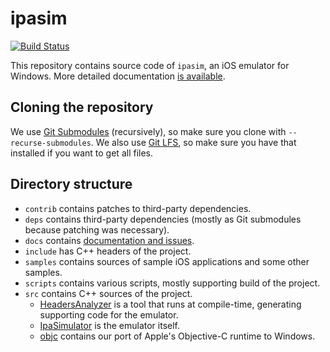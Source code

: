 # ipasim

[![Build Status](https://jjones.visualstudio.com/IPASimulator/_apis/build/status/ipasim-CI?branchName=master)](https://jjones.visualstudio.com/IPASimulator/_build/latest?definitionId=19&branchName=master)

This repository contains source code of `ipasim`, an iOS emulator for Windows.
More detailed documentation [is available](docs/README.md).

## Cloning the repository

We use [Git Submodules](https://git-scm.com/book/en/v2/Git-Tools-Submodules)
(recursively), so make sure you clone with `--recurse-submodules`. We also use
[Git LFS](https://git-lfs.github.com/), so make sure you have that installed if
you want to get all files.

## Directory structure

- `contrib` contains patches to third-party dependencies.
- `deps` contains third-party dependencies (mostly as Git submodules because
  patching was necessary).
- `docs` contains [documentation and issues](docs/README.md).
- `include` has C++ headers of the project.
- `samples` contains sources of sample iOS applications and some other samples.
- `scripts` contains various scripts, mostly supporting build of the project.
- `src` contains C++ sources of the project.
  - [HeadersAnalyzer](src/HeadersAnalyzer/README.md) is a tool that runs at
    compile-time, generating supporting code for the emulator.
  - [IpaSimulator](src/IpaSimulator/README.md) is the emulator itself.
  - [objc](src/objc/README.md) contains our port of Apple's Objective-C
    runtime to Windows.
